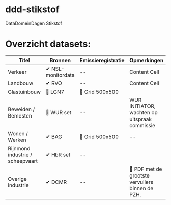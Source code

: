 # ddd-stikstof
DataDomeinDagen Stikstof

# Overzicht datasets:

| Titel         | Bronnen       | Emissieregistratie | Opmerkingen |
| ------------- | ------------- | ------------- | ------------- |
| Verkeer  | ✔ NSL-monitordata | --  | Content Cell  |
| Landbouw | ✔ RVO  | --  | Content Cell  |
| Glastuinbouw | :radio_button: LGN7  | :radio_button: Grid 500x500  |   |
| Beweiden / Bemesten | :radio_button: WUR set  | --  | WUR INITIATOR, wachten op uitspraak commissie   |
| Wonen / Werken | ✔ BAG  | :radio_button: Grid 500x500 | -- |
| Rijnmond industrie / scheepvaart | ✔ HbR set   | --  |
| Overige industrie| ✔ DCMR  | --  | :radio_button: PDF met de grootste vervuilers binnen de PZH. |
